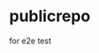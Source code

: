 # publicrepo
for e2e test


















































































































































































































































































































































































































































































































































































































































































































































































































































































































































































































































































































































































































































